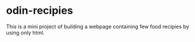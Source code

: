 # odin-recipies
This is a mini project of building a webpage containing few food recipies by using only html.